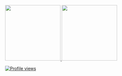 <div>
  <a href="https://github.com/yellowei">
  <img height="180em" src="https://github-readme-stats.vercel.app/api?username=yellowei&show_icons=true&include_all_commits=true&count_private=true"/>
  <img height="180em" src="https://github-readme-stats.vercel.app/api/top-langs/?username=yellowei&layout=compact&langs_count=4"/>
</div>

  ![Profile views](https://gpvc.arturio.dev/yellowei)
